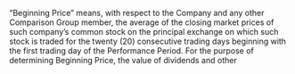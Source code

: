“Beginning  Price”  means,  with  respect  to  the  Company  and  any  other  Comparison
Group  member,  the  average  of  the  closing  market  prices  of  such  company’s  common
stock  on  the  principal  exchange  on  which  such  stock  is  traded  for  the  twenty  (20)
consecutive trading days beginning with the first trading day of the Performance Period.
For  the  purpose  of  determining  Beginning  Price,  the  value  of  dividends  and  other